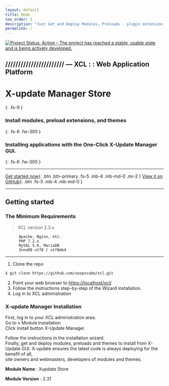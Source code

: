 ```yaml
---
layout: default
title: Home
nav_order: 1
description: "Just Get and Deploy Modules, Preloads - plugin extension - and Themes."
permalink: /
---
```


[![Project Status: Active – The project has reached a stable, usable state and is being actively developed.](https://www.repostatus.org/badges/2.0.0/active.svg)](https://www.repostatus.org/#active)

## /////////////////////// — XCL : : Web Application Platform


# X-update Manager Store
{: .fs-9 }

### Install modules, preload extensions, and themes  
{: .fs-6 .fw-300 }  

### Installing applications with the One-Click X-Update Manager GUI.
{: .fs-6 .fw-300 }  


---
   
   
[Get started now](#getting-started){: .btn .btn-primary .fs-5 .mb-4 .mb-md-0 .mr-2 } [View it on GitHub](https://github.com/xoopscube/xcl){: .btn .fs-5 .mb-4 .mb-md-0 }
   

---
   
## Getting started

### The Minimum Requirements

> XCL version 2.3.x

          Apache, Nginx, etc.
          PHP 7.2.x
          MySQL 5.6, MariaDB
          InnoDB utf8 / utf8mb4
          
---


1. Clone the repo
```bash
$ git clone https://github.com/xoopscube/xcl.git
```
2. Point your web browser to [https://localhost/xcl/](https://localhost/xcl)
3. Follow the instructions step-by-step of the Wizard installation.
4. Log in to XCL administration 
   
   
### X-update Manager Installation

First, log in to your XCL administration area.    
Go to » Module Installation  
Click install button X-Update Manager.  


Follow the instructions in the installation wizard.  
Finally, get and deploy modules, preloads and themes to install from X-Update GUI.
X-update ensures the latest code is always deploying for the benefit of all,   
site owners and webmasters, developers of modules and themes.
   
   
**Module Name**  : Xupdate Store 

**Module Version**  : 2.31  

